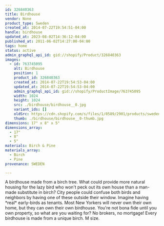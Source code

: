 ```yaml
---
id: 326840363
title: Birdhouse
vendor: None
product_type: Sweden
created_at: 2014-07-22T19:54:51-04:00
handle: birdhouse
updated_at: 2023-08-02T14:36:12-04:00
published_at: 2011-06-02T14:27:00-04:00
tags: home
status: active
admin_graphql_api_id: gid://shopify/Product/326840363
images:
  - id: 763745095
    alt: Birdhouse
    position: 1
    product_id: 326840363
    created_at: 2014-07-22T19:54:53-04:00
    updated_at: 2014-07-22T19:54:53-04:00
    admin_graphql_api_id: gid://shopify/ProductImage/763745095
    width: 1024
    height: 1024
    src: ./birdhouse/birdhouse__0.jpg
    variant_ids: []
    oldSrc: https://cdn.shopify.com/s/files/1/0589/2901/products/sweden24.jpeg?v=1406073293
    thumb: ./birdhouse/birdhouse__0-thumb.jpg
dimensions: 17" x 8" x 5"
dimensions_array:
  - 17"
  - 8"
  - 5"
materials: Birch & Pine
materials_array:
  - Birch
  - Pine
provenance: SWEDEN

---
```


A birdhouse made from a birch tree. What could provide more natural housing for the lazy bird who won't peck out its own house than a man-made substitute in birch? City people could confuse both birds and neighbors by having one of these outside their window. Imagine having \*real\* early-birds as tenants. Most New Yorkers will never own their own home, but they can own their own birdhouse. You're not bona fide until you own property, so what are you waiting for? No brokers, no mortgage! Every birdhouse is made from a unique birch. M size.
